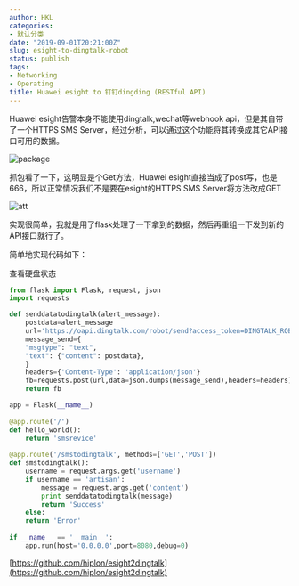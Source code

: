 ```yaml
---
author: HKL
categories:
- 默认分类
date: "2019-09-01T20:21:00Z"
slug: esight-to-dingtalk-robot
status: publish
tags:
- Networking
- Operating
title: Huawei esight to 钉钉dingding (RESTful API)
---
```


Huawei esight告警本身不能使用dingtalk,wechat等webhook api，但是其自带了一个HTTPS SMS Server，经过分析，可以通过这个功能将其转换成其它API接口可用的数据。


![package](https://cdn.jsdelivr.net/gh/hiplon/blog-photo/2019/09/kfa7qb7vmx.png)

抓包看了一下，这明显是个Get方法，Huawei esight直接当成了post写，也是666，所以正常情况我们不是要在esight的HTTPS SMS Server将方法改成GET

![att](https://cdn.jsdelivr.net/gh/hiplon/blog-photo/2019/09/lo8t8we2zm.png)

实现很简单，我就是用了flask处理了一下拿到的数据，然后再重组一下发到新的API接口就行了。

简单地实现代码如下：

<!--more-->

查看硬盘状态
```python
from flask import Flask, request, json
import requests

def senddatatodingtalk(alert_message):
    postdata=alert_message
    url='https://oapi.dingtalk.com/robot/send?access_token=DINGTALK_ROBOT_TOKEN'
    message_send={
	"msgtype": "text",
	"text": {"content": postdata},
	}
    headers={'Content-Type': 'application/json'}
    fb=requests.post(url,data=json.dumps(message_send),headers=headers)
    return fb

app = Flask(__name__)
 
@app.route('/')
def hello_world():
    return 'smsrevice'
 
@app.route('/smstodingtalk', methods=['GET','POST'])
def smstodingtalk():
    username = request.args.get('username')
    if username == 'artisan':
    	message = request.args.get('content')
    	print senddatatodingtalk(message)
    	return 'Success'
    else:
	return 'Error'
 
if __name__ == '__main__':
    app.run(host='0.0.0.0',port=8080,debug=0)
```

[https://github.com/hiplon/esight2dingtalk](https://github.com/hiplon/esight2dingtalk)
